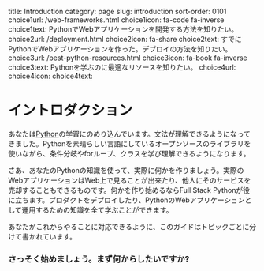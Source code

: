 title: Introduction
category: page
slug: introduction
sort-order: 0101
choice1url: /web-frameworks.html
choice1icon: fa-code fa-inverse
choice1text: PythonでWebアプリケーションを開発する方法を知りたい。
choice2url: /deployment.html
choice2icon: fa-share
choice2text: すでにPythonでWebアプリケーションを作った。デプロイの方法を知りたい。
choice3url: /best-python-resources.html
choice3icon: fa-book fa-inverse
choice3text: Pythonを学ぶのに最適なリソースを知りたい。
choice4url:
choice4icon:
choice4text:


<!--# Introduction-->
# イントロダクション
<!--You're knee deep in learning the [Python](http://www.python.org/)
programming language. The syntax is starting to make sense. The first
few "*ahh-ha*!" moments are hitting you as you're learning conditional
statements, for loops and classes while playing around with the open source
libraries that make Python such an amazing language.-->
あなたは[Python](http://www.python.org/)の学習にのめり込んでいます。文法が理解できるようになってきました。Pythonを素晴らしい言語にしているオープンソースのライブラリを使いながら、条件分岐やforループ、クラスを学び理解できるようになります。

<!--Now you want to take your initial Python knowledge and make something real.
A real web application that's available on the web which you can show off or
sell as a service to other people. That's where Full Stack Python comes in.
You've come to the right place to learn everything you need to deploy and
run a production Python web application.-->
さあ、あなたのPythonの知識を使って、実際に何かを作りましょう。実際のWebアプリケーションはWeb上で見ることが出来たり、他人にそのサービスを売却することもできるものです。何かを作り始めるならFull Stack Pythonが役に立ちます。プロダクトをデプロイしたり、PythonのWebアプリケーションとして運用するための知識を全て学ぶことができます。

<!--This guide branches out on topic because your learning needs depend on what
you're currently trying to do.-->
あなたがこれからやることに対応できるように、このガイドはトピックごとに分けて書かれています。

<!--### Let's get started. What do you need to do right now?-->
### さっそく始めましょう。まず何からしたいですか?
